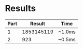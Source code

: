 # Results

| Part | Result | Time |
| --- | --- | --- |
| 1 | 1853145119 | ~1.0ms |
| 2 | 923 | ~0.5ms |
